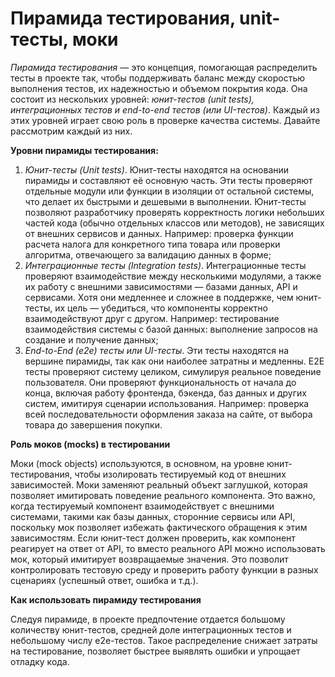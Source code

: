 # Пирамида тестирования, unit-тесты, моки

*Пирамида тестирования* — это концепция, помогающая распределить тесты в проекте так, чтобы поддерживать баланс между скоростью выполнения тестов, их надежностью и объемом покрытия кода. Она состоит из нескольких уровней: *юнит-тестов (unit tests), интеграционных тестов и end-to-end тестов (или UI-тестов)*. Каждый из этих уровней играет свою роль в проверке качества системы. Давайте рассмотрим каждый из них.

**Уровни пирамиды тестирования:**

1. *Юнит-тесты (Unit tests)*. Юнит-тесты находятся на основании пирамиды и составляют её основную часть. Эти тесты проверяют отдельные модули или функции в изоляции от остальной системы, что делает их быстрыми и дешевыми в выполнении. Юнит-тесты позволяют разработчику проверять корректность логики небольших частей кода (обычно отдельных классов или методов), не зависящих от внешних сервисов и данных. Например: проверка функции расчета налога для конкретного типа товара или проверки алгоритма, отвечающего за валидацию данных в форме;
2. *Интеграционные тесты (Integration tests)*. Интеграционные тесты проверяют взаимодействие между несколькими модулями, а также их работу с внешними зависимостями — базами данных, API и сервисами. Хотя они медленнее и сложнее в поддержке, чем юнит-тесты, их цель — убедиться, что компоненты корректно взаимодействуют друг с другом. Например: тестирование взаимодействия системы с базой данных: выполнение запросов на создание и получение данных;
3. *End-to-End (e2e) тесты или UI-тесты*. Эти тесты находятся на вершине пирамиды, так как они наиболее затратны и медленны. E2E тесты проверяют систему целиком, симулируя реальное поведение пользователя. Они проверяют функциональность от начала до конца, включая работу фронтенда, бэкенда, баз данных и других систем, имитируя сценарии использования. Например: проверка всей последовательности оформления заказа на сайте, от выбора товара до завершения покупки.

**Роль моков (mocks) в тестировании**

Моки (mock objects) используются, в основном, на уровне юнит-тестирования, чтобы изолировать тестируемый код от внешних зависимостей. Моки заменяют реальный объект заглушкой, которая позволяет имитировать поведение реального компонента. Это важно, когда тестируемый компонент взаимодействует с внешними системами, такими как базы данных, сторонние сервисы или API, поскольку мок позволяет избежать фактического обращения к этим зависимостям. 
Если юнит-тест должен проверить, как компонент реагирует на ответ от API, то вместо реального API можно использовать мок, который имитирует возвращаемые значения. Это позволит контролировать тестовую среду и проверить работу функции в разных сценариях (успешный ответ, ошибка и т.д.).

**Как использовать пирамиду тестирования**

Следуя пирамиде, в проекте предпочтение отдается большому количеству юнит-тестов, средней доле интеграционных тестов и небольшому числу e2e-тестов. Такое распределение снижает затраты на тестирование, позволяет быстрее выявлять ошибки и упрощает отладку кода.
